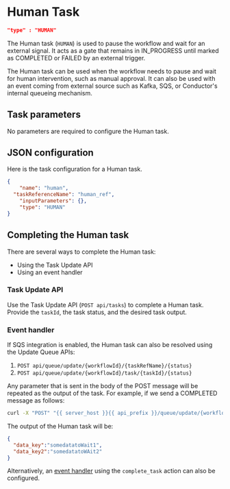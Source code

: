# Human Task
```json
"type" : "HUMAN"
```

The Human task (`HUMAN`) is used to pause the workflow and wait for an external signal. It acts as a gate that remains in IN_PROGRESS until marked as COMPLETED or FAILED by an external trigger.

The Human task can be used when the workflow needs to pause and wait for human intervention, such as manual approval. It can also be used with an event coming from external source such as Kafka, SQS, or Conductor's internal queueing mechanism.

## Task parameters

No parameters are required to configure the Human task.

## JSON configuration

Here is the task configuration for a Human task.

```json
{
	"name": "human",
  "taskReferenceName": "human_ref",
	"inputParameters": {},
	"type": "HUMAN"
}
```

## Completing the Human task

There are several ways to complete the Human task:

- Using the Task Update API
- Using an event handler


### Task Update API
Use the Task Update API (`POST api/tasks`) to complete a Human task. Provide the `taskId`, the task status, and the desired task output.

### Event handler
If SQS integration is enabled, the Human task can also be resolved using the Update Queue APIs:

1. `POST api/queue/update/{workflowId}/{taskRefName}/{status}` 
2. `POST api/queue/update/{workflowId}/task/{taskId}/{status}` 

Any parameter that is sent in the body of the POST message will be repeated as the output of the task.  For example, if we send a COMPLETED message as follows:

```bash
curl -X "POST" "{{ server_host }}{{ api_prefix }}/queue/update/{workflowId}/waiting_around_ref/COMPLETED" -H 'Content-Type: application/json' -d '{"data_key":"somedatatoWait1","data_key2":"somedatatoWAit2"}'
```

The output of the Human task will be:

```json
{
  "data_key":"somedatatoWait1",
  "data_key2":"somedatatoWAit2"
}
```


Alternatively, an [event handler](../../eventhandlers.md) using the `complete_task` action can also be configured.